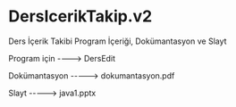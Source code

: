 # DersIcerikTakip.v2
Ders İçerik Takibi Program İçeriği, Dokümantasyon ve Slayt


Program için ----> DersEdit



Dokümantasyon -----> dokumantasyon.pdf



Slayt -----> java1.pptx
